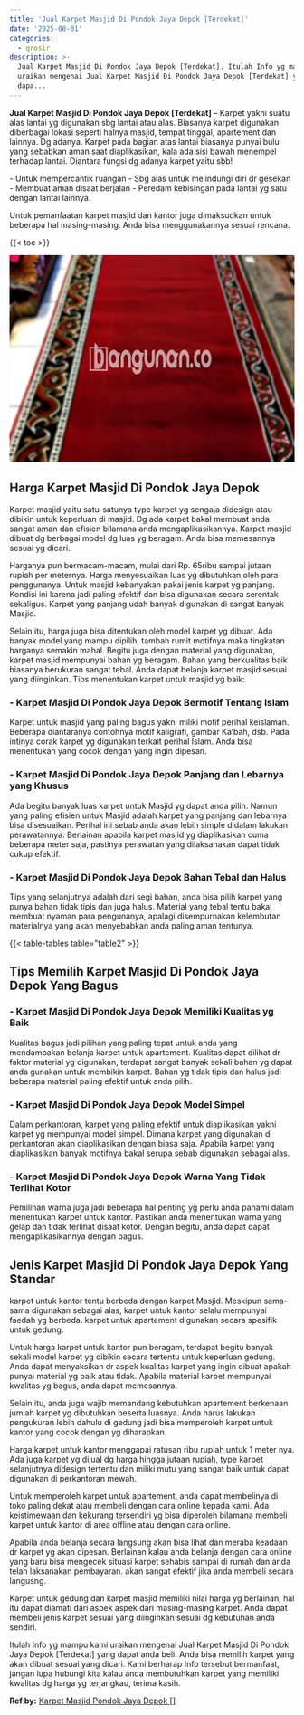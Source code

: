 ```yaml
---
title: 'Jual Karpet Masjid Di Pondok Jaya Depok [Terdekat]'
date: '2025-08-01'
categories:
  - grosir
description: >-
  Jual Karpet Masjid Di Pondok Jaya Depok [Terdekat]. Itulah Info yg mampu kami
  uraikan mengenai Jual Karpet Masjid Di Pondok Jaya Depok [Terdekat] yang
  dapa...
---
```


**Jual Karpet Masjid Di Pondok Jaya Depok \[Terdekat\]** – Karpet yakni suatu alas lantai yg digunakan sbg lantai atau alas. Biasanya karpet digunakan diberbagai lokasi seperti halnya masjid, tempat tinggal, apartement dan lainnya. Dg adanya. Karpet pada bagian atas lantai biasanya punyai bulu yang sebabkan aman saat diaplikasikan, kala ada sisi bawah menempel terhadap lantai. Diantara fungsi dg adanya karpet yaitu sbb!

\- Untuk mempercantik ruangan - Sbg alas untuk melindungi diri dr gesekan - Membuat aman disaat berjalan - Peredam kebisingan pada lantai yg satu dengan lantai lainnya.

Untuk pemanfaatan karpet masjid dan kantor juga dimaksudkan untuk beberapa hal masing-masing. Anda bisa menggunakannya sesuai rencana.

{{< toc >}}

![Jual Karpet Masjid Di Pondok Jaya Depok [Terdekat]](/images/grosir-karpet-murah-55.png)

## Harga Karpet Masjid Di Pondok Jaya Depok

Karpet masjid yaitu satu-satunya type karpet yg sengaja didesign atau dibikin untuk keperluan di masjid. Dg ada karpet bakal membuat anda sangat aman dan efisien bilamana anda mengaplikasikannya. Karpet masjid dibuat dg berbagai model dg luas yg beragam. Anda bisa memesannya sesuai yg dicari.

Harganya pun bermacam-macam, mulai dari Rp. 65ribu sampai jutaan rupiah per meternya. Harga menyesuaikan luas yg dibutuhkan oleh para penggunanya. Untuk masjid kebanyakan pakai jenis karpet yg panjang. Kondisi ini karena jadi paling efektif dan bisa digunakan secara serentak sekaligus. Karpet yang panjang udah banyak digunakan di sangat banyak Masjid.

Selain itu, harga juga bisa ditentukan oleh model karpet yg dibuat. Ada banyak model yang mampu dipilih, tambah rumit motifnya maka tingkatan harganya semakin mahal. Begitu juga dengan material yang digunakan, karpet masjid mempunyai bahan yg beragam. Bahan yang berkualitas baik biasanya berukuran sangat tebal. Anda dapat belanja karpet masjid sesuai yang diinginkan. Tips menentukan karpet untuk masjid yg baik:

### \- Karpet Masjid Di Pondok Jaya Depok Bermotif Tentang Islam

Karpet untuk masjid yang paling bagus yakni miliki motif perihal keislaman. Beberapa diantaranya contohnya motif kaligrafi, gambar Ka’bah, dsb. Pada intinya corak karpet yg digunakan terkait perihal Islam. Anda bisa menentukan yang cocok dengan yang ingin dipesan.

### \- Karpet Masjid Di Pondok Jaya Depok Panjang dan Lebarnya yang Khusus

Ada begitu banyak luas karpet untuk Masjid yg dapat anda pilih. Namun yang paling efisien untuk Masjid adalah karpet yang panjang dan lebarnya bisa disesuaikan. Perihal ini sebab anda akan lebih simple didalam lakukan perawatannya. Berlainan apabila karpet masjid yg diaplikasikan cuma beberapa meter saja, pastinya perawatan yang dilaksanakan dapat tidak cukup efektif.

### \- Karpet Masjid Di Pondok Jaya Depok Bahan Tebal dan Halus

Tips yang selanjutnya adalah dari segi bahan, anda bisa pilih karpet yang punya bahan tidak tipis dan juga halus. Material yang tebal tentu bakal membuat nyaman para pengunanya, apalagi disempurnakan kelembutan materialnya yang akan menyebabkan anda paling aman tentunya.

{{< table-tables table="table2" >}}

## Tips Memilih Karpet Masjid Di Pondok Jaya Depok Yang Bagus

### \- Karpet Masjid Di Pondok Jaya Depok Memiliki Kualitas yg Baik

Kualitas bagus jadi pilihan yang paling tepat untuk anda yang mendambakan belanja karpet untuk apartement. Kualitas dapat dilihat dr faktor material yg digunakan, terdapat sangat banyak sekali bahan yg dapat anda gunakan untuk membikin karpet. Bahan yg tidak tipis dan halus jadi beberapa material paling efektif untuk anda pilih.

### \- Karpet Masjid Di Pondok Jaya Depok Model Simpel

Dalam perkantoran, karpet yang paling efektif untuk diaplikasikan yakni karpet yg mempunyai model simpel. Dimana karpet yang digunakan di perkantoran akan diaplikasikan dengan biasa saja. Apabila karpet yang diaplikasikan banyak motifnya bakal serupa sebab digunakan sebagai alas.

### \- Karpet Masjid Di Pondok Jaya Depok Warna Yang Tidak Terlihat Kotor

Pemilihan warna juga jadi beberapa hal penting yg perlu anda pahami dalam menentukan karpet untuk kantor. Pastikan anda menentukan warna yang gelap dan tidak terlihat disaat kotor. Dengan begitu, anda dapat dapat mengaplikasikannya dengan bagus.

## Jenis Karpet Masjid Di Pondok Jaya Depok Yang Standar

karpet untuk kantor tentu berbeda dengan karpet Masjid. Meskipun sama-sama digunakan sebagai alas, karpet untuk kantor selalu mempunyai faedah yg berbeda. karpet untuk apartement digunakan secara spesifik untuk gedung.

Untuk harga karpet untuk kantor pun beragam, terdapat begitu banyak sekali model karpet yg dibikin secara tertentu untuk keperluan gedung. Anda dapat menyaksikan dr aspek kualitas karpet yang ingin dibuat apakah punyai material yg baik atau tidak. Apabila material karpet mempunyai kwalitas yg bagus, anda dapat memesannya.

Selain itu, anda juga wajib memandang kebutuhkan apartement berkenaan jumlah karpet yg dibutuhkan beserta luasnya. Anda harus lakukan pengukuran lebih dahulu di gedung jadi bisa memperoleh karpet untuk kantor yang cocok dengan yg diharapkan.

Harga karpet untuk kantor menggapai ratusan ribu rupiah untuk 1 meter nya. Ada juga karpet yg dijual dg harga hingga jutaan rupiah, type karpet selanjutnya didesign tertentu dan miliki mutu yang sangat baik untuk dapat digunakan di perkantoran mewah.

Untuk memperoleh karpet untuk apartement, anda dapat membelinya di toko paling dekat atau membeli dengan cara online kepada kami. Ada keistimewaan dan kekurang tersendiri yg bisa diperoleh bilamana membeli karpet untuk kantor di area offline atau dengan cara online.

Apabila anda belanja secara langsung akan bisa lihat dan meraba keadaan dr karpet yg akan dipesan. Berlainan kalau anda belanja dengan cara online yang baru bisa mengecek situasi karpet sehabis sampai di rumah dan anda telah laksanakan pembayaran. akan sangat efektif jika anda membeli secara langusng.

Karpet untuk gedung dan karpet masjid memiliki nilai harga yg berlainan, hal itu dapat diamati dari aspek aspek dari masing-masing karpet. Anda dapat membeli jenis karpet sesuai yang diinginkan sesuai dg kebutuhan anda sendiri.

Itulah Info yg mampu kami uraikan mengenai Jual Karpet Masjid Di Pondok Jaya Depok \[Terdekat\] yang dapat anda beli. Anda bisa memilih karpet yang akan dibuat sesuai yang dicari. Kami berharap Info tersebut bermanfaat, jangan lupa hubungi kita kalau anda membutuhkan karpet yang memiliki kwalitas dg harga yg terjangkau, terima kasih.

**Ref by:**  [Karpet Masjid Pondok Jaya Depok []](https://id.wikipedia.org/wiki/Karpet)
